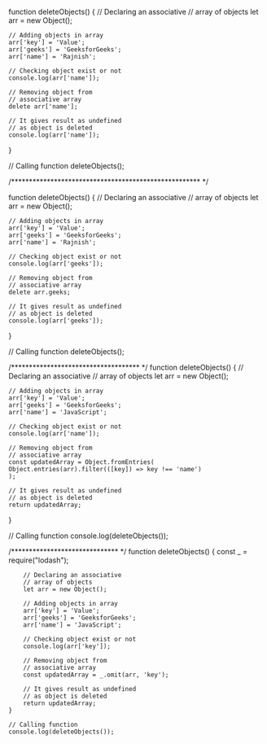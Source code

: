 function deleteObjects() {
	// Declaring an associative
	// array of objects
	let arr = new Object();

	// Adding objects in array
	arr['key'] = 'Value';
	arr['geeks'] = 'GeeksforGeeks';
	arr['name'] = 'Rajnish';

	// Checking object exist or not
	console.log(arr['name']);

	// Removing object from
	// associative array
	delete arr['name'];

	// It gives result as undefined
	// as object is deleted
	console.log(arr['name']);
}

// Calling function
deleteObjects();

/***************************************************** */


function deleteObjects() {
	// Declaring an associative
	// array of objects
	let arr = new Object();

	// Adding objects in array
	arr['key'] = 'Value';
	arr['geeks'] = 'GeeksforGeeks';
	arr['name'] = 'Rajnish';

	// Checking object exist or not
	console.log(arr['geeks']);

	// Removing object from
	// associative array
	delete arr.geeks;

	// It gives result as undefined
	// as object is deleted
	console.log(arr['geeks']);
}

// Calling function
deleteObjects();

/************************************ */
function deleteObjects() {
	// Declaring an associative
	// array of objects
	let arr = new Object();

	// Adding objects in array
	arr['key'] = 'Value';
	arr['geeks'] = 'GeeksforGeeks';
	arr['name'] = 'JavaScript';

	// Checking object exist or not
	console.log(arr['name']);

	// Removing object from
	// associative array
	const updatedArray = Object.fromEntries(
	Object.entries(arr).filter(([key]) => key !== 'name')
	);

	// It gives result as undefined
	// as object is deleted
	return updatedArray;
}

// Calling function
console.log(deleteObjects());


/****************************** */
function deleteObjects() {
    const _ = require("lodash"); 
    
        // Declaring an associative
        // array of objects
        let arr = new Object();
    
        // Adding objects in array
        arr['key'] = 'Value';
        arr['geeks'] = 'GeeksforGeeks';
        arr['name'] = 'JavaScript';
    
        // Checking object exist or not
        console.log(arr['key']);
    
        // Removing object from
        // associative array
        const updatedArray = _.omit(arr, 'key');
    
        // It gives result as undefined
        // as object is deleted
        return updatedArray;
    }
    
    // Calling function
    console.log(deleteObjects());
    